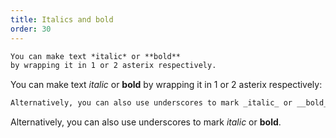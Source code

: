 ```yaml
---
title: Italics and bold
order: 30
---
```


```md
You can make text *italic* or **bold** 
by wrapping it in 1 or 2 asterix respectively.
```
You can make text *italic* or **bold** by wrapping it in 1 or 2 asterix respectively:

```md
Alternatively, you can also use underscores to mark _italic_ or __bold__.
```
Alternatively, you can also use underscores to mark _italic_ or __bold__.

